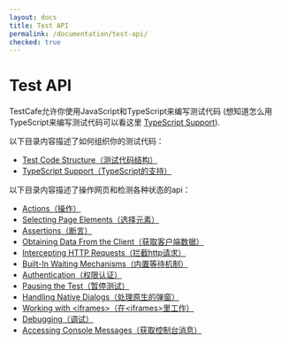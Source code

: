 ```yaml
---
layout: docs
title: Test API
permalink: /documentation/test-api/
checked: true
---
```

# Test API

TestCafe允许你使用JavaScript和TypeScript来编写测试代码 (想知道怎么用TypeScript来编写测试代码可以看这里 [TypeScript Support](typescript-support.md)).

以下目录内容描述了如何组织你的测试代码：

* [Test Code Structure（测试代码结构）](test-code-structure.md)
* [TypeScript Support（TypeScript的支持）](typescript-support.md)

以下目录内容描述了操作网页和检测各种状态的api：

* [Actions（操作）](actions/README.md)
* [Selecting Page Elements（选择元素）](selecting-page-elements/README.md)
* [Assertions（断言）](assertions/README.md)
* [Obtaining Data From the Client（获取客户端数据）](obtaining-data-from-the-client/README.md)
* [Intercepting HTTP Requests（拦截http请求）](intercepting-http-requests/README.md)
* [Built-In Waiting Mechanisms（内置等待机制）](built-in-waiting-mechanisms.md)
* [Authentication（权限认证）](authentication/README.md)
* [Pausing the Test（暂停测试）](pausing-the-test.md)
* [Handling Native Dialogs（处理原生的弹窗）](handling-native-dialogs.md)
* [Working with \<iframes\>（在\<iframes\>里工作）](working-with-iframes.md)
* [Debugging（调试）](debugging.md)
* [Accessing Console Messages（获取控制台消息）](accessing-console-messages.md)
